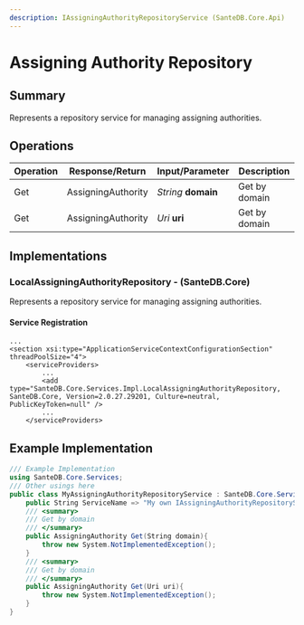 ```yaml
---
description: IAssigningAuthorityRepositoryService (SanteDB.Core.Api)
---
```


# Assigning Authority Repository

## Summary

Represents a repository service for managing assigning authorities.

## Operations

| Operation | Response/Return    | Input/Parameter     | Description   |
| --------- | ------------------ | ------------------- | ------------- |
| Get       | AssigningAuthority | _String_ **domain** | Get by domain |
| Get       | AssigningAuthority | _Uri_ **uri**       | Get by domain |

## Implementations

### LocalAssigningAuthorityRepository - (SanteDB.Core)

Represents a repository service for managing assigning authorities.

#### Service Registration

```markup
...
<section xsi:type="ApplicationServiceContextConfigurationSection" threadPoolSize="4">
    <serviceProviders>
        ...
        <add type="SanteDB.Core.Services.Impl.LocalAssigningAuthorityRepository, SanteDB.Core, Version=2.0.27.29201, Culture=neutral, PublicKeyToken=null" />
        ...
    </serviceProviders>
```

## Example Implementation

```csharp
/// Example Implementation
using SanteDB.Core.Services;
/// Other usings here
public class MyAssigningAuthorityRepositoryService : SanteDB.Core.Services.IAssigningAuthorityRepositoryService { 
    public String ServiceName => "My own IAssigningAuthorityRepositoryService service";
    /// <summary>
    /// Get by domain
    /// </summary>
    public AssigningAuthority Get(String domain){
        throw new System.NotImplementedException();
    }
    /// <summary>
    /// Get by domain
    /// </summary>
    public AssigningAuthority Get(Uri uri){
        throw new System.NotImplementedException();
    }
}
```
